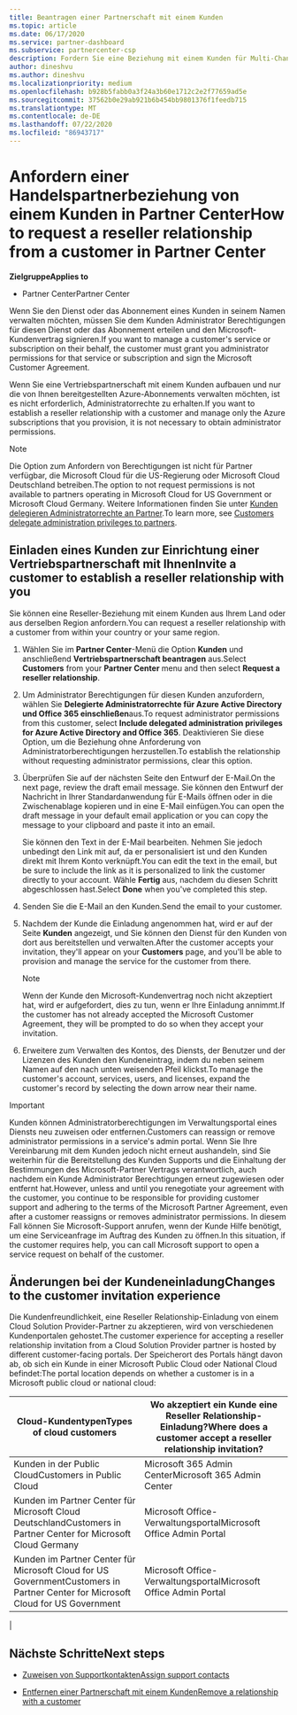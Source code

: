 ```yaml
---
title: Beantragen einer Partnerschaft mit einem Kunden
ms.topic: article
ms.date: 06/17/2020
ms.service: partner-dashboard
ms.subservice: partnercenter-csp
description: Fordern Sie eine Beziehung mit einem Kunden für Multi-Channel-Szenarien mit mehreren Partnern an, oder wenn Ihre delegierten Administratorrechte für einen Kunden wieder hergestellt werden müssen.
author: dineshvu
ms.author: dineshvu
ms.localizationpriority: medium
ms.openlocfilehash: b928b5fabb0a3f24a3b60e1712c2e2f77659ad5e
ms.sourcegitcommit: 37562b0e29ab921b6b454bb9801376f1feedb715
ms.translationtype: MT
ms.contentlocale: de-DE
ms.lasthandoff: 07/22/2020
ms.locfileid: "86943717"
---
```

# <a name="how-to-request-a-reseller-relationship-from-a-customer-in-partner-center"></a><span data-ttu-id="61680-103">Anfordern einer Handelspartnerbeziehung von einem Kunden in Partner Center</span><span class="sxs-lookup"><span data-stu-id="61680-103">How to request a reseller relationship from a customer in Partner Center</span></span>

<span data-ttu-id="61680-104">**Zielgruppe**</span><span class="sxs-lookup"><span data-stu-id="61680-104">**Applies to**</span></span>

- <span data-ttu-id="61680-105">Partner Center</span><span class="sxs-lookup"><span data-stu-id="61680-105">Partner Center</span></span>

<span data-ttu-id="61680-106">Wenn Sie den Dienst oder das Abonnement eines Kunden in seinem Namen verwalten möchten, müssen Sie dem Kunden Administrator Berechtigungen für diesen Dienst oder das Abonnement erteilen und den Microsoft-Kundenvertrag signieren.</span><span class="sxs-lookup"><span data-stu-id="61680-106">If you want to manage a customer's service or subscription on their behalf, the customer must grant you administrator permissions for that service or subscription and sign the Microsoft Customer Agreement.</span></span>

<span data-ttu-id="61680-107">Wenn Sie eine Vertriebspartnerschaft mit einem Kunden aufbauen und nur die von Ihnen bereitgestellten Azure-Abonnements verwalten möchten, ist es nicht erforderlich, Administratorrechte zu erhalten.</span><span class="sxs-lookup"><span data-stu-id="61680-107">If you want to establish a reseller relationship with a customer and manage only the Azure subscriptions that you provision, it is not necessary to obtain administrator permissions.</span></span>

>[!NOTE] 
><span data-ttu-id="61680-108">Die Option zum Anfordern von Berechtigungen ist nicht für Partner verfügbar, die Microsoft Cloud für die US-Regierung oder Microsoft Cloud Deutschland betreiben.</span><span class="sxs-lookup"><span data-stu-id="61680-108">The option to not request permissions is not available to partners operating in Microsoft Cloud for US Government or Microsoft Cloud Germany.</span></span> <span data-ttu-id="61680-109">Weitere Informationen finden Sie unter [Kunden delegieren Administratorrechte an Partner](customers-revoke-admin-privileges.md).</span><span class="sxs-lookup"><span data-stu-id="61680-109">To learn more, see [Customers delegate administration privileges to partners](customers-revoke-admin-privileges.md).</span></span>

## <a name="invite-a-customer-to-establish-a-reseller-relationship-with-you"></a><span data-ttu-id="61680-110">Einladen eines Kunden zur Einrichtung einer Vertriebspartnerschaft mit Ihnen</span><span class="sxs-lookup"><span data-stu-id="61680-110">Invite a customer to establish a reseller relationship with you</span></span>

<span data-ttu-id="61680-111">Sie können eine Reseller-Beziehung mit einem Kunden aus Ihrem Land oder aus derselben Region anfordern.</span><span class="sxs-lookup"><span data-stu-id="61680-111">You can request a reseller relationship with a customer from within your country or your same region.</span></span>

1. <span data-ttu-id="61680-112">Wählen Sie im **Partner Center**-Menü die Option **Kunden** und anschließend **Vertriebspartnerschaft beantragen** aus.</span><span class="sxs-lookup"><span data-stu-id="61680-112">Select **Customers** from your **Partner Center** menu and then select **Request a reseller relationship**.</span></span>

2. <span data-ttu-id="61680-113">Um Administrator Berechtigungen für diesen Kunden anzufordern, wählen Sie **Delegierte Administratorrechte für Azure Active Directory und Office 365 einschließen**aus.</span><span class="sxs-lookup"><span data-stu-id="61680-113">To request administrator permissions from this customer, select **Include delegated administration privileges for Azure Active Directory and Office 365**.</span></span> <span data-ttu-id="61680-114">Deaktivieren Sie diese Option, um die Beziehung ohne Anforderung von Administratorberechtigungen herzustellen.</span><span class="sxs-lookup"><span data-stu-id="61680-114">To establish the relationship without requesting administrator permissions, clear this option.</span></span>

3. <span data-ttu-id="61680-115">Überprüfen Sie auf der nächsten Seite den Entwurf der E-Mail.</span><span class="sxs-lookup"><span data-stu-id="61680-115">On the next page, review the draft email message.</span></span> <span data-ttu-id="61680-116">Sie können den Entwurf der Nachricht in Ihrer Standardanwendung für E-Mails öffnen oder in die Zwischenablage kopieren und in eine E-Mail einfügen.</span><span class="sxs-lookup"><span data-stu-id="61680-116">You can open the draft message in your default email application or you can copy the message to your clipboard and paste it into an email.</span></span>

   <span data-ttu-id="61680-117">Sie können den Text in der E-Mail bearbeiten. Nehmen Sie jedoch unbedingt den Link mit auf, da er personalisiert ist und den Kunden direkt mit Ihrem Konto verknüpft.</span><span class="sxs-lookup"><span data-stu-id="61680-117">You can edit the text in the email, but be sure to include the link as it is personalized to link the customer directly to your account.</span></span> <span data-ttu-id="61680-118">Wähle **Fertig** aus, nachdem du diesen Schritt abgeschlossen hast.</span><span class="sxs-lookup"><span data-stu-id="61680-118">Select **Done** when you've completed this step.</span></span>

4. <span data-ttu-id="61680-119">Senden Sie die E-Mail an den Kunden.</span><span class="sxs-lookup"><span data-stu-id="61680-119">Send the email to your customer.</span></span>

5. <span data-ttu-id="61680-120">Nachdem der Kunde die Einladung angenommen hat, wird er auf der Seite **Kunden** angezeigt, und Sie können den Dienst für den Kunden von dort aus bereitstellen und verwalten.</span><span class="sxs-lookup"><span data-stu-id="61680-120">After the customer accepts your invitation, they'll appear on your **Customers** page, and you'll be able to provision and manage the service for the customer from there.</span></span>

   > [!NOTE]
   > <span data-ttu-id="61680-121">Wenn der Kunde den Microsoft-Kundenvertrag noch nicht akzeptiert hat, wird er aufgefordert, dies zu tun, wenn er Ihre Einladung annimmt.</span><span class="sxs-lookup"><span data-stu-id="61680-121">If the customer has not already accepted the Microsoft Customer Agreement, they will be prompted to do so when they accept your invitation.</span></span> 

6. <span data-ttu-id="61680-122">Erweitere zum Verwalten des Kontos, des Diensts, der Benutzer und der Lizenzen des Kunden den Kundeneintrag, indem du neben seinem Namen auf den nach unten weisenden Pfeil klickst.</span><span class="sxs-lookup"><span data-stu-id="61680-122">To manage the customer's account, services, users, and licenses, expand the customer's record by selecting the down arrow near their name.</span></span>

> [!IMPORTANT]  
> <span data-ttu-id="61680-123">Kunden können Administratorberechtigungen im Verwaltungsportal eines Diensts neu zuweisen oder entfernen.</span><span class="sxs-lookup"><span data-stu-id="61680-123">Customers can reassign or remove administrator permissions in a service's admin portal.</span></span> <span data-ttu-id="61680-124">Wenn Sie Ihre Vereinbarung mit dem Kunden jedoch nicht erneut aushandeln, sind Sie weiterhin für die Bereitstellung des Kunden Supports und die Einhaltung der Bestimmungen des Microsoft-Partner Vertrags verantwortlich, auch nachdem ein Kunde Administrator Berechtigungen erneut zugewiesen oder entfernt hat.</span><span class="sxs-lookup"><span data-stu-id="61680-124">However, unless and until you renegotiate your agreement with the customer, you continue to be responsible for providing customer support and adhering to the terms of the Microsoft Partner Agreement, even after a customer reassigns or removes administrator permissions.</span></span> <span data-ttu-id="61680-125">In diesem Fall können Sie Microsoft-Support anrufen, wenn der Kunde Hilfe benötigt, um eine Serviceanfrage im Auftrag des Kunden zu öffnen.</span><span class="sxs-lookup"><span data-stu-id="61680-125">In this situation, if the customer requires help, you can call Microsoft support to open a service request on behalf of the customer.</span></span>

## <a name="changes-to-the-customer-invitation-experience"></a><span data-ttu-id="61680-126">Änderungen bei der Kundeneinladung</span><span class="sxs-lookup"><span data-stu-id="61680-126">Changes to the customer invitation experience</span></span>

<span data-ttu-id="61680-127">Die Kundenfreundlichkeit, eine Reseller Relationship-Einladung von einem Cloud Solution Provider-Partner zu akzeptieren, wird von verschiedenen Kundenportalen gehostet.</span><span class="sxs-lookup"><span data-stu-id="61680-127">The customer experience for accepting a reseller relationship invitation from a Cloud Solution Provider partner is hosted by different customer-facing portals.</span></span> <span data-ttu-id="61680-128">Der Speicherort des Portals hängt davon ab, ob sich ein Kunde in einer Microsoft Public Cloud oder National Cloud befindet:</span><span class="sxs-lookup"><span data-stu-id="61680-128">The portal location depends on whether a customer is in a Microsoft public cloud or national cloud:</span></span>

|<span data-ttu-id="61680-129">Cloud-Kundentypen</span><span class="sxs-lookup"><span data-stu-id="61680-129">Types of cloud customers</span></span>  | <span data-ttu-id="61680-130">Wo akzeptiert ein Kunde eine Reseller Relationship-Einladung?</span><span class="sxs-lookup"><span data-stu-id="61680-130">Where does a customer accept a reseller relationship invitation?</span></span> |
|---------|---------
| <span data-ttu-id="61680-131">Kunden in der Public Cloud</span><span class="sxs-lookup"><span data-stu-id="61680-131">Customers in Public Cloud</span></span> | <span data-ttu-id="61680-132">Microsoft 365 Admin Center</span><span class="sxs-lookup"><span data-stu-id="61680-132">Microsoft 365 Admin Center</span></span> |
| <span data-ttu-id="61680-133">Kunden im Partner Center für Microsoft Cloud Deutschland</span><span class="sxs-lookup"><span data-stu-id="61680-133">Customers in Partner Center for Microsoft Cloud Germany</span></span> | <span data-ttu-id="61680-134">Microsoft Office-Verwaltungsportal</span><span class="sxs-lookup"><span data-stu-id="61680-134">Microsoft Office Admin Portal</span></span> |
| <span data-ttu-id="61680-135">Kunden im Partner Center für Microsoft Cloud for US Government</span><span class="sxs-lookup"><span data-stu-id="61680-135">Customers in Partner Center for Microsoft Cloud for US Government</span></span> | <span data-ttu-id="61680-136">Microsoft Office-Verwaltungsportal</span><span class="sxs-lookup"><span data-stu-id="61680-136">Microsoft Office Admin Portal</span></span> |
|

## <a name="next-steps"></a><span data-ttu-id="61680-137">Nächste Schritte</span><span class="sxs-lookup"><span data-stu-id="61680-137">Next steps</span></span>

- [<span data-ttu-id="61680-138">Zuweisen von Supportkontakten</span><span class="sxs-lookup"><span data-stu-id="61680-138">Assign support contacts</span></span>](assign-support-contacts.md)

- [<span data-ttu-id="61680-139">Entfernen einer Partnerschaft mit einem Kunden</span><span class="sxs-lookup"><span data-stu-id="61680-139">Remove a relationship with a customer</span></span>](remove-a-relationship.md)
